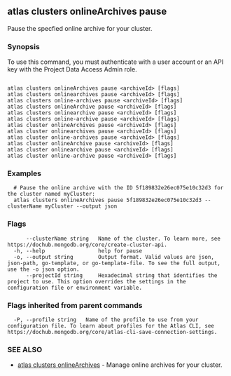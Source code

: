 ## atlas clusters onlineArchives pause

Pause the specfied online archive for your cluster.


### Synopsis

To use this command, you must authenticate with a user account or an API key with the Project Data Access Admin role.



```

atlas clusters onlineArchives pause <archiveId> [flags]
atlas clusters onlinearchives pause <archiveId> [flags]
atlas clusters online-archives pause <archiveId> [flags]
atlas clusters onlineArchive pause <archiveId> [flags]
atlas clusters onlinearchive pause <archiveId> [flags]
atlas clusters online-archive pause <archiveId> [flags]
atlas cluster onlineArchives pause <archiveId> [flags]
atlas cluster onlinearchives pause <archiveId> [flags]
atlas cluster online-archives pause <archiveId> [flags]
atlas cluster onlineArchive pause <archiveId> [flags]
atlas cluster onlinearchive pause <archiveId> [flags]
atlas cluster online-archive pause <archiveId> [flags]
```

### Examples

```
  # Pause the online archive with the ID 5f189832e26ec075e10c32d3 for the cluster named myCluster:
  atlas clusters onlineArchives pause 5f189832e26ec075e10c32d3 --clusterName myCluster --output json
```


### Flags

```
      --clusterName string   Name of the cluster. To learn more, see https://dochub.mongodb.org/core/create-cluster-api.
  -h, --help                 help for pause
  -o, --output string        Output format. Valid values are json, json-path, go-template, or go-template-file. To see the full output, use the -o json option.
      --projectId string     Hexadecimal string that identifies the project to use. This option overrides the settings in the configuration file or environment variable.

```


### Flags inherited from parent commands

```
  -P, --profile string   Name of the profile to use from your configuration file. To learn about profiles for the Atlas CLI, see https://dochub.mongodb.org/core/atlas-cli-save-connection-settings.

```

### SEE ALSO


* [atlas clusters onlineArchives](atlas_clusters_onlineArchives.md)	- Manage online archives for your cluster.



